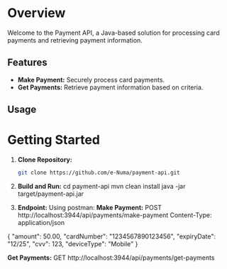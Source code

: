 # Overview
Welcome to the Payment API, a Java-based solution for processing card payments and retrieving payment information.

## Features
- **Make Payment:** Securely process card payments.
- **Get Payments:** Retrieve payment information based on criteria.

## Usage
# Getting Started
1. **Clone Repository:**
   ```bash
   git clone https://github.com/e-Numa/payment-api.git

2. **Build and Run:**
   cd payment-api
   mvn clean install
   java -jar target/payment-api.jar

3. **Endpoint:**
   Using postman:
   **Make Payment:**
   POST http://localhost:3944/api/payments/make-payment
   Content-Type: application/json

{
  "amount": 50.00,
  "cardNumber": "1234567890123456",
  "expiryDate": "12/25",
  "cvv": 123,
  "deviceType": "Mobile"
}

   **Get Payments:**
    GET http://localhost:3944/api/payments/get-payments



